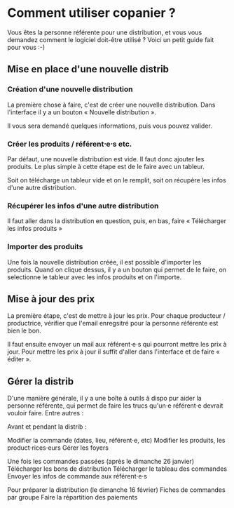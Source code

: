 # Comment utiliser copanier ?

Vous êtes la personne référente pour une distribution, et vous vous demandez comment le logiciel doit-être utilisé ? Voici un petit guide fait pour vous :-)

## Mise en place d'une nouvelle distrib

### Création d'une nouvelle distribution

La première chose à faire, c'est de créer une nouvelle distribution.
Dans l'interface il y a un bouton « Nouvelle distribution ».

Il vous sera demandé quelques informations, puis vous pouvez valider.

### Créer les produits / référent⋅e⋅s etc.

Par défaut, une nouvelle distribution est vide. Il faut donc ajouter les produits.
Le plus simple à cette étape est de le faire avec un tableur.

Soit on télécharge un tableur vide et on le remplit, soit on récupère les infos d'une autre distribution.

### Récupérer les infos d'une autre distribution

Il faut aller dans la distribution en question, puis, en bas, faire « Télécharger les infos produits »

### Importer des produits

Une fois la nouvelle distribution créée, il est possible d'importer les produits. Quand on clique dessus, il y a un bouton qui permet de le faire, on selectionne le tableur avec les infos produits et on l'importe.

## Mise à jour des prix

La première étape, c'est de mettre à jour les prix. Pour chaque producteur / productrice, vérifier que l'email enregsitré pour la personne référente est bien le bon.

Il faut ensuite envoyer un mail aux référent⋅e⋅s qui pourront mettre les prix à jour. Pour mettre les prix à jour il suffit d'aller dans l'interface et de faire « éditer ».

## Gérer la distrib

D'une manière générale, il y a une boîte à outils à dispo pur aider la personne référente, qui permet de faire les trucs qu'un⋅e référent⋅e devrait vouloir faire. Entre autres :

Avant et pendant la distrib :

  Modifier la commande (dates, lieu, référent⋅e, etc)
  Modifier les produits, les product⋅rices⋅eurs
  Gérer les foyers

Une fois les commandes passées (après le dimanche 26 janvier)
  Télécharger les bons de distribution
  Télécharger le tableau des commandes
  Envoyer les infos de commande aux référent⋅e⋅s

Pour préparer la distribution (le dimanche 16 février)
  Fiches de commandes par groupe
  Faire la répartition des paiements